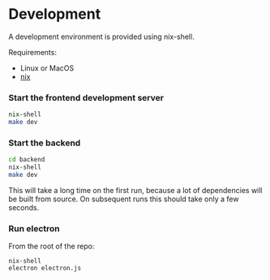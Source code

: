 # Development

A development environment is provided using nix-shell.

Requirements:
- Linux or MacOS
- [nix](https://nixos.org/nix/)

### Start the frontend development server

```bash
nix-shell
make dev
```


### Start the backend

```bash
cd backend
nix-shell
make dev
```

This will take a long time on the first run, because a lot of dependencies will
be built from source. On subsequent runs this should take only a few seconds.

### Run electron
From the root of the repo:
``` 
nix-shell
electron electron.js
```
